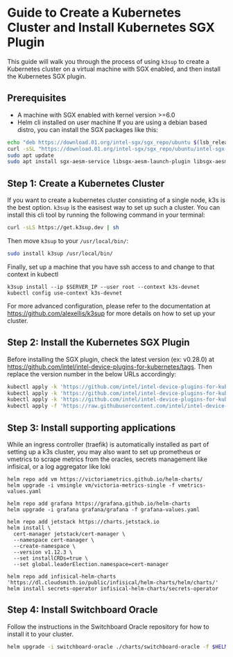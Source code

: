 # Guide to Create a Kubernetes Cluster and Install Kubernetes SGX Plugin

This guide will walk you through the process of using `k3sup` to create a Kubernetes cluster on a virtual machine with SGX enabled, and then install the Kubernetes SGX plugin.

## Prerequisites
- A machine with SGX enabled with kernel version >=6.0
- Helm cli installed on user machine
If you are using a debian based distro, you can install the SGX packages like this:
```bash
echo "deb https://download.01.org/intel-sgx/sgx_repo/ubuntu $(lsb_release -cs) main" | sudo tee /etc/apt/sources.list.d/intel-sgx.list >/dev/null
curl -sSL "https://download.01.org/intel-sgx/sgx_repo/ubuntu/intel-sgx-deb.key" | sudo -E apt-key add -
sudo apt update
sudo apt install sgx-aesm-service libsgx-aesm-launch-plugin libsgx-aesm-quote-ex-plugin libsgx-aesm-ecdsa-plugin libsgx-aesm-epid-plugin libsgx-dcap-quote-verify
```

## Step 1: Create a Kubernetes Cluster
If you want to create a kubernetes cluster consisting of a single node, k3s is the best option. `k3sup` is the easisest way to set up such a cluster. You can install this cli tool by running the following command in your terminal:
```bash
curl -sLS https://get.k3sup.dev | sh
```
Then move `k3sup` to your `/usr/local/bin/`:
```bash
sudo install k3sup /usr/local/bin/
```
Finally, set up a machine that you have ssh access to and change to that context in kubectl
```
k3sup install --ip $SERVER_IP --user root --context k3s-devnet
kubectl config use-context k3s-devnet
```
For more advanced configuration, please refer to the documentation at https://github.com/alexellis/k3sup for more details on how to set up your cluster.


## Step 2: Install the Kubernetes SGX Plugin
Before installing the SGX plugin, check the latest version (ex: v0.28.0) at https://github.com/intel/intel-device-plugins-for-kubernetes/tags. Then replace the version number in the below URLs accordingly:
```bash
kubectl apply -k 'https://github.com/intel/intel-device-plugins-for-kubernetes/deployments/nfd/?ref=v0.28.0'
kubectl apply -k 'https://github.com/intel/intel-device-plugins-for-kubernetes/deployments/nfd/overlays/node-feature-rules?ref=v0.28.0'
kubectl apply -k 'https://github.com/intel/intel-device-plugins-for-kubernetes/deployments/operator/default?ref=v0.28.0'
kubectl apply -f 'https://raw.githubusercontent.com/intel/intel-device-plugins-for-kubernetes/v0.28.0/deployments/operator/samples/deviceplugin_v1_sgxdeviceplugin.yaml'
```
## Step 3: Install supporting applications
While an ingress controller (traefik) is automatically installed as part of setting up a k3s cluster, you may also want to set up prometheus or vmetrics to scrape metrics from the oracles, secrets management like infisical, or a log aggregator like loki
```
helm repo add vm https://victoriametrics.github.io/helm-charts/
helm upgrade -i vmsingle vm/victoria-metrics-single -f vmetrics-values.yaml

helm repo add grafana https://grafana.github.io/helm-charts
helm upgrade -i grafana grafana/grafana -f grafana-values.yaml

helm repo add jetstack https://charts.jetstack.io
helm install \
  cert-manager jetstack/cert-manager \
  --namespace cert-manager \
  --create-namespace \
  --version v1.12.3 \
  --set installCRDs=true \
  --set global.leaderElection.namespace=cert-manager
  
helm repo add infisical-helm-charts 'https://dl.cloudsmith.io/public/infisical/helm-charts/helm/charts/' 
helm install secrets-operator infisical-helm-charts/secrets-operator
```

## Step 4: Install Switchboard Oracle
Follow the instructions in the Switchboard Oracle repository for how to install it to your cluster.

```bash
helm upgrade -i switchboard-oracle ./charts/switchboard-oracle -f $HELM_VALUES_YAML
```
